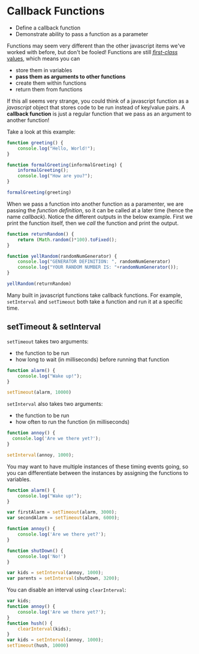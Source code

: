 # Callback Functions

* Define a callback function
* Demonstrate ability to pass a function as a parameter

Functions may seem very different than the other javascript items we've worked with before, but don't be fooled! Functions are still [_first-class_ values](http://wiki.c2.com/?FirstClass), which means you can
* store them in variables
* **pass them as arguments to other functions**
* create them within functions
* return them from functions

If this all seems very strange, you could think of a javascript function as a _javascript_ object that stores code to be run instead of key/value pairs. A **callback function** is just a regular function that we pass as an argument to another function!

Take a look at this example:

```js
function greeting() {
	console.log("Hello, World!");
}

function formalGreeting(informalGreeting) {
	informalGreeting();
	console.log("How are you?");
}

formalGreeting(greeting)
```

When we pass a function into another function as a paramenter, we are passing the _function definition_, so it can be called at a later time (hence the name _callback_). Notice the different outputs in the below example. First we print the function itself, then we _call_ the function and print the output.

```js
function returnRandom() {
	return (Math.random()*100).toFixed();
}

function yellRandom(randomNumGenerator) {
	console.log("GENERATOR DEFINITION: ", randomNumGenerator)
	console.log("YOUR RANDOM NUMBER IS: "+randomNumGenerator());
}

yellRandom(returnRandom)
```

Many built in javascript functions take callback functions. For example, `setInterval` and `setTimeout` both take a function and run it at a specific time.

## setTimeout & setInterval

`setTimeout` takes two arguments:
* the function to be run
* how long to wait (in milliseconds) before running that function

```js
function alarm() {
	console.log("Wake up!");
}

setTimeout(alarm, 10000)
```

`setInterval` also takes two arguments:
* the function to be run
* how often to run the function (in milliseconds)

```js
function annoy() {
  console.log('Are we there yet?');
}

setInterval(annoy, 1000);
```

You may want to have multiple instances of these timing events going, so you can differentiate between the instances by assigning the functions to variables.

```js
function alarm() {
	console.log("Wake up!");
}

var firstAlarm = setTimeout(alarm, 3000);
var secondAlarm = setTimeout(alarm, 6000);

```

```js
function annoy() {
	console.log('Are we there yet?');
}

function shutDown() {
	console.log('No!')
}

var kids = setInterval(annoy, 1000);
var parents = setInterval(shutDown, 3200);
```

You can disable an interval using `clearInterval`:

```js
var kids;
function annoy() {
	console.log('Are we there yet?');
}
function hush() {
	clearInterval(kids);
}
var kids = setInterval(annoy, 1000);
setTimeout(hush, 10000)
```

